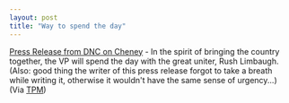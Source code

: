 ```yaml
---
layout: post
title: "Way to spend the day"
---
```




<a href="http://www.democrats.org/news/200209110001.html">Press Release from DNC on Cheney</a> - In the spirit of bringing the country together, the VP will spend the day with the great uniter, Rush Limbaugh. (Also: good thing the writer of this press release forgot to take a breath while writing it, otherwise it wouldn't have the same sense of urgency...) (Via <a href="http://talkingpointsmemo.com/sept0202.html#0911021218am">TPM</a>)


